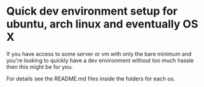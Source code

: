 # Quick dev environment setup for ubuntu, arch linux and eventually OS X

If you have access to some server or vm with only the bare minimum
and you're looking to quickly have a dev environment without too much
hassle then this might be for you.

For details see the README.md files inside the folders for each os.
